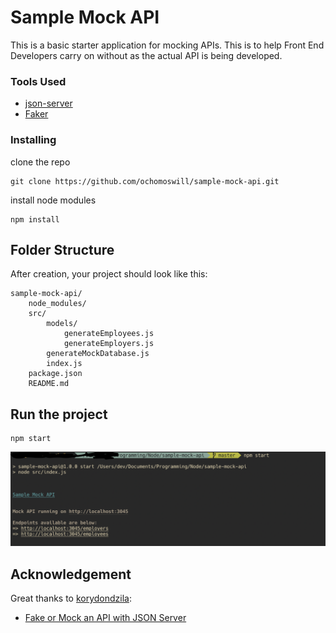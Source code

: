# Sample Mock API
This is a basic starter application for mocking APIs. This is to help Front End Developers carry on without as the actual API is being developed.

### Tools Used
* [json-server](https://github.com/typicode/json-server)
* [Faker](https://github.com/marak/Faker.js/)


### Installing
clone the repo
```
git clone https://github.com/ochomoswill/sample-mock-api.git
```

install node modules
```
npm install
```

## Folder Structure
After creation, your project should look like this:

```
sample-mock-api/    
    node_modules/
    src/
        models/
            generateEmployees.js
            generateEmployers.js
        generateMockDatabase.js
        index.js
    package.json
    README.md
```

## Run the project

```
npm start
```

![The Sample Mock API running](https://github.com/ochomoswill/sample-mock-api/blob/master/assets/sample-mock-api-running.png)


## Acknowledgement
Great thanks to [korydondzila](https://github.com/korydondzila): 
* [Fake or Mock an API with JSON Server](https://spin.atomicobject.com/2018/10/08/mock-api-json-server/)

 



